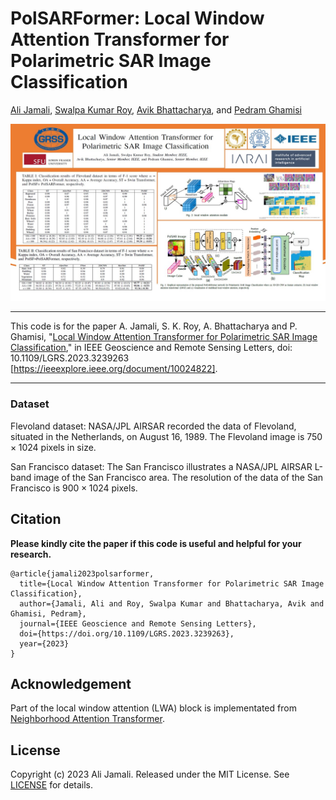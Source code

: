 # PolSARFormer: Local Window Attention Transformer for Polarimetric SAR Image Classification



[Ali Jamali](https://www.researchgate.net/profile/Ali-Jamali), [Swalpa Kumar Roy](https://swalpa.github.io), [Avik Bhattacharya](http://www.mrslab.in/Avik/), and [Pedram Ghamisi](https://www.iarai.ac.at/people/pedramghamisi/)


<img src="PolSARFormer.jpg"/>


___________

This code is for the paper A. Jamali, S. K. Roy, A. Bhattacharya and P. Ghamisi, "[Local Window Attention Transformer for Polarimetric SAR Image Classification](https://github.com/aj1365/PolSARFormer/blob/main/main.pdf)," in IEEE Geoscience and Remote Sensing Letters, doi: 10.1109/LGRS.2023.3239263 [https://ieeexplore.ieee.org/document/10024822].


---------------------
### Dataset

Flevoland dataset: NASA/JPL AIRSAR recorded the data of Flevoland, situated in the Netherlands, on August 16, 1989. 
The Flevoland image is $750\times1024$ pixels in size.


San Francisco dataset: The San Francisco illustrates a NASA/JPL AIRSAR L-band image of the San Francisco area. 
The resolution of the data of the San Francisco is $900\times1024$ pixels.



Citation
---------------------

**Please kindly cite the paper if this code is useful and helpful for your research.**

    @article{jamali2023polsarformer,
      title={Local Window Attention Transformer for Polarimetric SAR Image Classification},
      author={Jamali, Ali and Roy, Swalpa Kumar and Bhattacharya, Avik and Ghamisi, Pedram},
      journal={IEEE Geoscience and Remote Sensing Letters},
      doi={https://doi.org/10.1109/LGRS.2023.3239263},
      year={2023}  
    }

Acknowledgement
---------------------

Part of the local window attention (LWA) block is implementated from [Neighborhood Attention Transformer](https://github.com/SHI-Labs/Neighborhood-Attention-Transformer). 

## License

Copyright (c) 2023 Ali Jamali. Released under the MIT License. See [LICENSE](LICENSE) for details.
